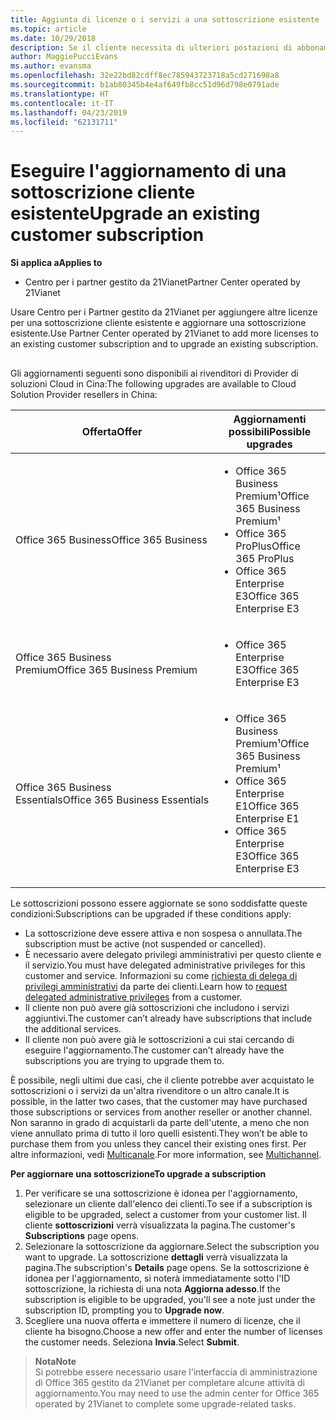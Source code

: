 ```yaml
---
title: Aggiunta di licenze o i servizi a una sottoscrizione esistente (centro per i Partner gestito da 21Vianet)
ms.topic: article
ms.date: 10/29/2018
description: Se il cliente necessita di ulteriori postazioni di abbonamento corrente fornito o una versione diversa con altri servizi, è possibile eseguire l'aggiornamento della sottoscrizione.
author: MaggiePucciEvans
ms.author: evansma
ms.openlocfilehash: 32e22bd82cdff8ec785943723718a5cd271698a8
ms.sourcegitcommit: b1ab80345b4e4af649fb8cc51d96d798e0791ade
ms.translationtype: HT
ms.contentlocale: it-IT
ms.lasthandoff: 04/23/2019
ms.locfileid: "62131711"
---
```

# <a name="upgrade-an-existing-customer-subscription"></a><span data-ttu-id="97879-103">Eseguire l'aggiornamento di una sottoscrizione cliente esistente</span><span class="sxs-lookup"><span data-stu-id="97879-103">Upgrade an existing customer subscription</span></span>

<span data-ttu-id="97879-104">**Si applica a**</span><span class="sxs-lookup"><span data-stu-id="97879-104">**Applies to**</span></span>

-   <span data-ttu-id="97879-105">Centro per i partner gestito da 21Vianet</span><span class="sxs-lookup"><span data-stu-id="97879-105">Partner Center operated by 21Vianet</span></span>

<span data-ttu-id="97879-106">Usare Centro per i Partner gestito da 21Vianet per aggiungere altre licenze per una sottoscrizione cliente esistente e aggiornare una sottoscrizione esistente.</span><span class="sxs-lookup"><span data-stu-id="97879-106">Use Partner Center operated by 21Vianet to add more licenses to an existing customer subscription and to upgrade an existing subscription.</span></span> 

## <a href="" id="upgradesubscription"></a>

<span data-ttu-id="97879-107">Gli aggiornamenti seguenti sono disponibili ai rivenditori di Provider di soluzioni Cloud in Cina:</span><span class="sxs-lookup"><span data-stu-id="97879-107">The following upgrades are available to Cloud Solution Provider resellers in China:</span></span>

<table>
<colgroup>
<col width="50%" />
<col width="50%" />
</colgroup>
<thead>
<tr class="header">
<th><span data-ttu-id="97879-108">Offerta</span><span class="sxs-lookup"><span data-stu-id="97879-108">Offer</span></span></th>
<th><span data-ttu-id="97879-109">Aggiornamenti possibili</span><span class="sxs-lookup"><span data-stu-id="97879-109">Possible upgrades</span></span></th>
</tr>
</thead>
<tbody>
<tr class="odd">
<td><span data-ttu-id="97879-110">Office 365 Business</span><span class="sxs-lookup"><span data-stu-id="97879-110">Office 365 Business</span></span></td>
<td><ul>
<li><span data-ttu-id="97879-111">Office 365 Business Premium¹</span><span class="sxs-lookup"><span data-stu-id="97879-111">Office 365 Business Premium¹</span></span></li>
<li><span data-ttu-id="97879-112">Office 365 ProPlus</span><span class="sxs-lookup"><span data-stu-id="97879-112">Office 365 ProPlus</span></span></li>
<li><span data-ttu-id="97879-113">Office 365 Enterprise E3</span><span class="sxs-lookup"><span data-stu-id="97879-113">Office 365 Enterprise E3</span></span></li>

</ul></td>
</tr>
<tr class="even">
<td><span data-ttu-id="97879-114">Office 365 Business Premium</span><span class="sxs-lookup"><span data-stu-id="97879-114">Office 365 Business Premium</span></span></td>
<td><ul>
<li><span data-ttu-id="97879-115">Office 365 Enterprise E3</span><span class="sxs-lookup"><span data-stu-id="97879-115">Office 365 Enterprise E3</span></span></li>

</ul></td>
</tr>
<tr class="odd">
<td><span data-ttu-id="97879-116">Office 365 Business Essentials</span><span class="sxs-lookup"><span data-stu-id="97879-116">Office 365 Business Essentials</span></span></td>
<td><ul>
<li><span data-ttu-id="97879-117">Office 365 Business Premium¹</span><span class="sxs-lookup"><span data-stu-id="97879-117">Office 365 Business Premium¹</span></span></li>
<li><span data-ttu-id="97879-118">Office 365 Enterprise E1</span><span class="sxs-lookup"><span data-stu-id="97879-118">Office 365 Enterprise E1</span></span></li>
<li><span data-ttu-id="97879-119">Office 365 Enterprise E3</span><span class="sxs-lookup"><span data-stu-id="97879-119">Office 365 Enterprise E3</span></span></li>

</ul></td>
</tr>
</tbody>
</table>


<span data-ttu-id="97879-120">Le sottoscrizioni possono essere aggiornate se sono soddisfatte queste condizioni:</span><span class="sxs-lookup"><span data-stu-id="97879-120">Subscriptions can be upgraded if these conditions apply:</span></span>

-   <span data-ttu-id="97879-121">La sottoscrizione deve essere attiva e non sospesa o annullata.</span><span class="sxs-lookup"><span data-stu-id="97879-121">The subscription must be active (not suspended or cancelled).</span></span>
-   <span data-ttu-id="97879-122">È necessario avere delegato privilegi amministrativi per questo cliente e il servizio.</span><span class="sxs-lookup"><span data-stu-id="97879-122">You must have delegated administrative privileges for this customer and service.</span></span> <span data-ttu-id="97879-123">Informazioni su come [richiesta di delega di privilegi amministrativi](request-a-relationship-with-a-customer.md) da parte dei clienti.</span><span class="sxs-lookup"><span data-stu-id="97879-123">Learn how to [request delegated administrative privileges](request-a-relationship-with-a-customer.md) from a customer.</span></span>
-   <span data-ttu-id="97879-124">Il cliente non può avere già sottoscrizioni che includono i servizi aggiuntivi.</span><span class="sxs-lookup"><span data-stu-id="97879-124">The customer can’t already have subscriptions that include the additional services.</span></span>
-   <span data-ttu-id="97879-125">Il cliente non può avere già le sottoscrizioni a cui stai cercando di eseguire l'aggiornamento.</span><span class="sxs-lookup"><span data-stu-id="97879-125">The customer can’t already have the subscriptions you are trying to upgrade them to.</span></span>

<span data-ttu-id="97879-126">È possibile, negli ultimi due casi, che il cliente potrebbe aver acquistato le sottoscrizioni o i servizi da un'altra rivenditore o un altro canale.</span><span class="sxs-lookup"><span data-stu-id="97879-126">It is possible, in the latter two cases, that the customer may have purchased those subscriptions or services from another reseller or another channel.</span></span> <span data-ttu-id="97879-127">Non saranno in grado di acquistarli da parte dell'utente, a meno che non viene annullato prima di tutto il loro quelli esistenti.</span><span class="sxs-lookup"><span data-stu-id="97879-127">They won’t be able to purchase them from you unless they cancel their existing ones first.</span></span> <span data-ttu-id="97879-128">Per altre informazioni, vedi [Multicanale](multichannel.md).</span><span class="sxs-lookup"><span data-stu-id="97879-128">For more information, see [Multichannel](multichannel.md).</span></span>

<span data-ttu-id="97879-129">**Per aggiornare una sottoscrizione**</span><span class="sxs-lookup"><span data-stu-id="97879-129">**To upgrade a subscription**</span></span>

1.  <span data-ttu-id="97879-130">Per verificare se una sottoscrizione è idonea per l'aggiornamento, selezionare un cliente dall'elenco dei clienti.</span><span class="sxs-lookup"><span data-stu-id="97879-130">To see if a subscription is eligible to be upgraded, select a customer from your customer list.</span></span> <span data-ttu-id="97879-131">Il cliente **sottoscrizioni** verrà visualizzata la pagina.</span><span class="sxs-lookup"><span data-stu-id="97879-131">The customer's **Subscriptions** page opens.</span></span>
2.  <span data-ttu-id="97879-132">Selezionare la sottoscrizione da aggiornare.</span><span class="sxs-lookup"><span data-stu-id="97879-132">Select the subscription you want to upgrade.</span></span> <span data-ttu-id="97879-133">La sottoscrizione **dettagli** verrà visualizzata la pagina.</span><span class="sxs-lookup"><span data-stu-id="97879-133">The subscription's **Details** page opens.</span></span> <span data-ttu-id="97879-134">Se la sottoscrizione è idonea per l'aggiornamento, si noterà immediatamente sotto l'ID sottoscrizione, la richiesta di una nota **Aggiorna adesso**.</span><span class="sxs-lookup"><span data-stu-id="97879-134">If the subscription is eligible to be upgraded, you'll see a note just under the subscription ID, prompting you to **Upgrade now**.</span></span>
3.  <span data-ttu-id="97879-135">Scegliere una nuova offerta e immettere il numero di licenze, che il cliente ha bisogno.</span><span class="sxs-lookup"><span data-stu-id="97879-135">Choose a new offer and enter the number of licenses the customer needs.</span></span> <span data-ttu-id="97879-136">Seleziona **Invia**.</span><span class="sxs-lookup"><span data-stu-id="97879-136">Select **Submit**.</span></span>

><span data-ttu-id="97879-137">**Nota**</span><span class="sxs-lookup"><span data-stu-id="97879-137">**Note**</span></span><br><span data-ttu-id="97879-138">Si potrebbe essere necessario usare l'interfaccia di amministrazione di Office 365 gestito da 21Vianet per completare alcune attività di aggiornamento.</span><span class="sxs-lookup"><span data-stu-id="97879-138">You may need to use the admin center for Office 365 operated by 21Vianet to complete some upgrade-related tasks.</span></span>
